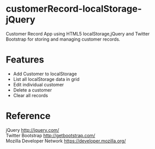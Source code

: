 customerRecord-localStorage-jQuery
==================================

Customer Record App using HTML5 localStorage,jQuery and Twitter Bootstrap for storing and managing customer records.

Features
==========

* Add Customer to localStorage
* List all localStorage data in grid		
* Edit individual customer	
* Delete a customer	
* Clear all records	


Reference
===========

jQuery http://jquery.com/	
Twitter Bootstrap http://getbootstrap.com/	
Mozilla Developer Network https://developer.mozilla.org/	
